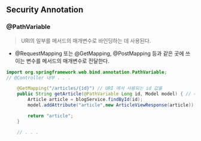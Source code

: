 ## Security Annotation
### @PathVariable
> URI의 일부를 메서드의 매개변수로 바인딩하는 데 사용된다.

- @RequestMapping 또는 @GetMapping, @PostMapping 등과 같은 곳에 쓰이는 변수를 메서드의 매개변수로 전달한다.

```java
import org.springframework.web.bind.annotation.PathVariable;
// @Controller 내부 . . .

    @GetMapping("/articles/{id}") // URI 에서 사용되는 id 값을
    public String getArticle(@PathVariable Long id, Model model) { // 메서드의 매개변수로 사용 가능
        Article article = blogService.findById(id);
        model.addAttribute("article",new ArticleViewResponse(article));

        return "article";
    }

    // . . .
```